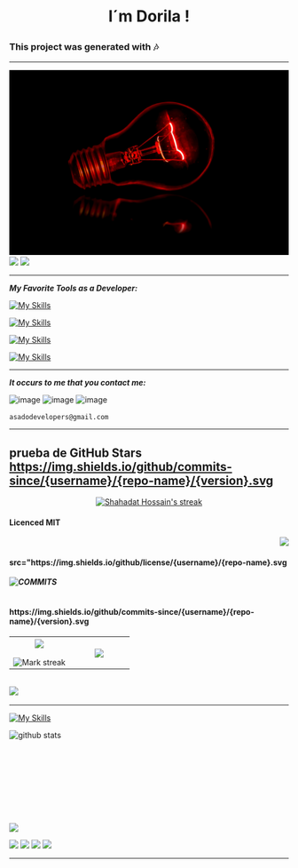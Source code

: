 # <p align="center" color="blue">I´m Dorila !</p>
<h3 align="left" color="orange" border="2px solid grey">This project was generated with 🎶</h3>
<hr>
<img src="src/app/images/terry-unsplash.jpg" />      
<img src="https://user-images.githubusercontent.com/73097560/115834477-dbab4500-a447-11eb-908a-139a6edaec5c.gif"> 
<img src="https://readme-typing-svg.herokuapp.com?lines=Full+Stack+Web+Developer;Freelancer;DS%20|%20AI%20|%20ML%20Enthusiastic;Always%20learning%20new%20things&center=true&width=480&height=80">
<hr>

***My Favorite Tools as a Developer:***
    
[![My Skills](https://skillicons.dev/icons?i=angular,html,css,bootstrap,tailwind,materialui&theme=light)](https://skillicons.dev)

[![My Skills](https://skillicons.dev/icons?i=nodejs,pnpm,apollo,graphql,nextjs&theme=light)](https://skillicons.dev)

[![My Skills](https://skillicons.dev/icons?i=mysql,mongodb,aws,firebase,heroku,github&theme=light)](https://skillicons.dev)

[![My Skills](https://skillicons.dev/icons?i=git,kali,netlify,tensorflow,ai,stackoverflow&theme=light)](https://skillicons.dev)

<hr>

 ***It occurs to me that you contact me:***

<a>![image](https://github.com/DorilaDevOps/DorilaDevOps/assets/140438685/a653415f-8937-4db6-9481-520651a8c51b)</a>
<a>![image](https://github.com/DorilaDevOps/DorilaDevOps/assets/140438685/79e4b5d6-9efc-4ccf-9832-6cc9329527b3)</a>
<a>![image](https://github.com/DorilaDevOps/DorilaDevOps/assets/140438685/87bae488-68c3-4a07-ba74-2e175dc57ba5)</a>

    asadodevelopers@gmail.com 

<hr>
<p align="right">
  
## prueba de GitHub Stars https://img.shields.io/github/commits-since/{username}/{repo-name}/{version}.svg
</p>
<p align="center">
    <a href="https://img.shields.io/github/commits-since/{DorilaDevOps}/{DorilaDevOps}/{version}.svg">
        <img title="🔥 Get streak stats for your profile at git.io/streak-stats" alt="Shahadat Hossain's streak" src="https://github-readme-streak-stats.herokuapp.com/?user=HridoyHazard&theme=black-ice&hide_border=true&stroke=0000&background=060A0CD0"/>
    </a>
</p>

  
#### Licenced MIT
  <img src="https://img.shields.io/github/license/DorilaDevOps/DorilaDevOps.svg" align="right"/>
    <br>
	 <h4> src="https://img.shields.io/github/license/{username}/{repo-name}.svg</h4>
  

***COMMITS*** 
  <img src="https://img.shields.io/github/commits-since/DorilaDevOps/DorilaDevOps/0.0.1.svg" align="left"/>       
  <br>
  <h4>https://img.shields.io/github/commits-since/{username}/{repo-name}/{version}.svg</h4>
 
  
<table border="0" align="center">
<tr border="0">
<td width="50%" align="center">
  
  <img  align="center"  src="https://github-readme-stats.vercel.app/api?username=DHANOLA&theme=cobalt&show_icons=true&count_private=true" />
  <br></br>
  <img  title="🔥 Get streak stats for your profile at git.io/streak-stats" alt="Mark streak" src="https://github-readme-streak-stats.herokuapp.com/?user=mark123jesper&theme=dark&hide_border=true" />

</td>
<td width="50%" align="center">

  <img  align="center"  src="https://github-readme-stats.anuraghazra1.vercel.app/api/top-langs/?username=DHANOLA&theme=dark&hide_border=true&no-bg=true&no-frame=true&langs_count=10"/>
  
  </td>
</tr>
</table>
<br>
<img src="https://user-images.githubusercontent.com/73097560/115834477-dbab4500-a447-11eb-908a-139a6edaec5c.gif">

<hr>

[![My Skills](https://skillicons.dev/icons?i=stackoverflow)](https://skillicons.dev)

<p align="left">
  <img align="left" width="490" height="165" src="https://github-readme-stats.vercel.app/api/?username=kaizoku-oh&show_icons=true&title_color=fffffff&icon_color=000000&text_color=000000" alt="github stats"/>
  <a href="https://github.com/anuraghazra/github-readme-stats">
    <img align="center" src="https://github-readme-stats.anuraghazra1.vercel.app/api/top-langs/?username=kaizoku-oh" />
  </a>
</p>
  <p>
    <img src="https://views.whatilearened.today/views/github/kaizoku-oh/views.svg"/>
    <a href="https://github.com/DorilaDevOps/DorilaDevOps"><img src="https://img.shields.io/github/followers/kaizoku-oh?color=%234CC61E&label=GitHub%20Followers%20%3A"/></a>
    <a href="https://github.com/DorilaDevOps?tab=repositories"><img src="https://badges.frapsoft.com/os/v2/open-source.svg?v=103?color=%234CC61E&label=FenixNoma"/></a>
    <a href="https://github.com/Naereen/badges"><img src="https://img.shields.io/badge/badges-awesome-green.svg"/></a>
  </p>
  
  <hr>

